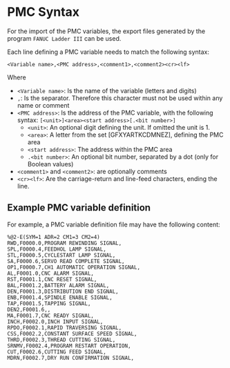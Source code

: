 # PMC Syntax

For the import of the PMC variables, the export files generated by the program `FANUC Ladder III` can be used.

Each line defining a PMC variable needs to match the following syntax:

```
<Variable name>,<PMC address>,<comment1>,<comment2><cr><lf>
```

Where

- `<Variable name>`: Is the name of the variable (letters and digits)
- `,`: Is the separator. Therefore this character must not be used within any name or comment
- `<PMC address>`: Is the address of the PMC variable, with the following syntax:
   `[<unit>]<area><start address>[.<bit number>]`
    - `<unit>`: An optional digit defining the unit. If omitted the unit is 1.
    - `<area>`: A letter from the set [GFXYARTKCDMNEZ], defining the PMC area
    - `<start address>`: The address within the PMC area
    - `.<bit number>`: An optional bit number, separated by a dot (only for Boolean values)
- `<comment1>` and `<comment2>`: are optionally comments
- `<cr><lf>`: Are the carriage-return and line-feed characters, ending the line.

## Example PMC variable definition

For example, a PMC variable definition file may have the following content: 

```
%@2-E(SYM=1 ADR=2 CM1=3 CM2=4)
RWD,F0000.0,PROGRAM REWINDING SIGNAL,
SPL,F0000.4,FEEDHOL LAMP SIGNAL,
STL,F0000.5,CYCLESTART LAMP SIGNAL,
SA,F0000.6,SERVO READ COMPLETE SIGNAL,
OP1,F0000.7,CH1 AUTOMATIC OPERATION SIGNAL,
AL,F0001.0,CNC ALARM SIGNAL,
RST,F0001.1,CNC RESET SIGNAL,
BAL,F0001.2,BATTERY ALARM SIGNAL,
DEN,F0001.3,DISTRIBUTION END SIGNAL,
ENB,F0001.4,SPINDLE ENABLE SIGNAL,
TAP,F0001.5,TAPPING SIGNAL,
DEN2,F0001.6,,
MA,F0001.7,CNC READY SIGNAL,
INCH,F0002.0,INCH INPUT SIGNAL,
RPDO,F0002.1,RAPID TRAVERSING SIGNAL,
CSS,F0002.2,CONSTANT SURFACE SPEED SIGNAL,
THRD,F0002.3,THREAD CUTTING SIGNAL,
SRNMV,F0002.4,PROGRAM RESTART OPERATION,
CUT,F0002.6,CUTTING FEED SIGNAL,
MDRN,F0002.7,DRY RUN CONFIRMATION SIGNAL,
```
